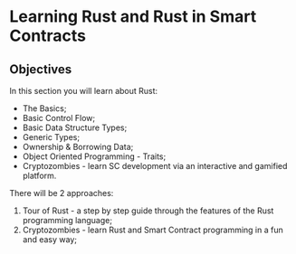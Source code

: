# Learning Rust and Rust in Smart Contracts

## Objectives
In this section you will learn about Rust:
* The Basics;
* Basic Control Flow;
* Basic Data Structure Types;
* Generic Types;
* Ownership & Borrowing Data;
* Object Oriented Programming - Traits;
* Cryptozombies - learn SC development via an interactive and gamified platform.


There will be 2 approaches:
1. Tour of Rust - a step by step guide through the features of the Rust programming language;
2. Cryptozombies - learn Rust and Smart Contract programming in a fun and easy way;